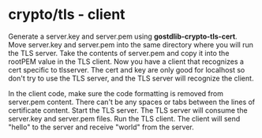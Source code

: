# crypto/tls - client

Generate a server.key and server.pem using **gostdlib-crypto-tls-cert**. Move server.key and server.pem into the same directory where you will run the TLS server. Take the contents of server.pem and copy it into the rootPEM value in the TLS client. Now you have a client that recognizes
a cert specific to tlsserver. The cert and key are only good for localhost so don't try to use the TLS server, and the TLS server will recognize the client.

In the client code, make sure the code formatting is removed from server.pem content. There can't be any spaces or tabs between the lines of certificate content. Start the TLS server. The TLS server will consume the server.key and server.pem files. Run the TLS client. The client will send "hello" to the server and receive "world" from the server.
